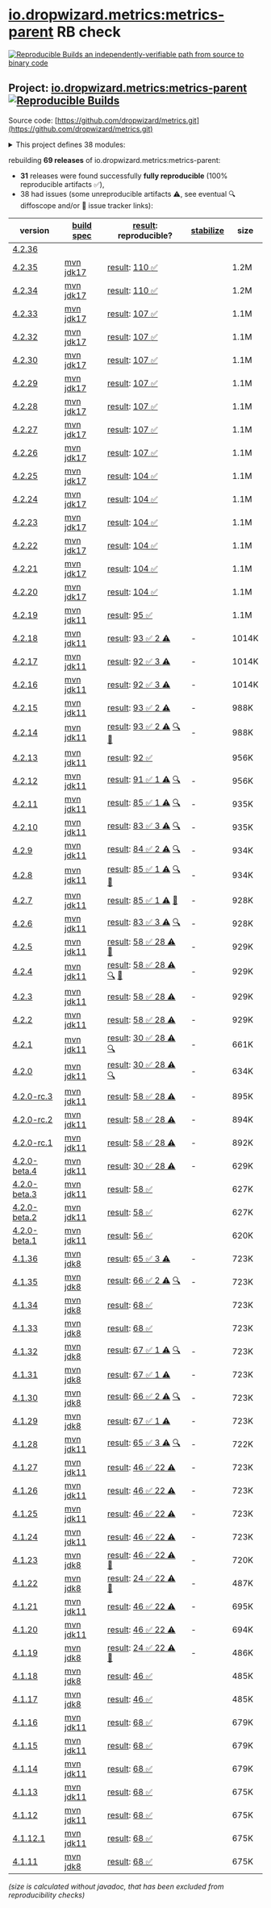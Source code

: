 [io.dropwizard.metrics:metrics-parent](https://central.sonatype.com/artifact/io.dropwizard.metrics/metrics-parent/versions) RB check
=======

[![Reproducible Builds](https://reproducible-builds.org/images/logos/rb.svg) an independently-verifiable path from source to binary code](https://reproducible-builds.org/)

## Project: [io.dropwizard.metrics:metrics-parent](https://central.sonatype.com/artifact/io.dropwizard.metrics/metrics-parent/versions) [![Reproducible Builds](https://img.shields.io/endpoint?url=https://raw.githubusercontent.com/jvm-repo-rebuild/reproducible-central/master/content/io/dropwizard/metrics/badge.json)](https://github.com/jvm-repo-rebuild/reproducible-central/blob/master/content/io/dropwizard/metrics/README.md)

Source code: [https://github.com/dropwizard/metrics.git](https://github.com/dropwizard/metrics.git)

<details><summary>This project defines 38 modules:</summary>

* [io.dropwizard.metrics:metrics-annotation](https://central.sonatype.com/artifact/io.dropwizard.metrics/metrics-annotation/overview)
* [io.dropwizard.metrics:metrics-bom](https://central.sonatype.com/artifact/io.dropwizard.metrics/metrics-bom/overview)
* [io.dropwizard.metrics:metrics-caffeine](https://central.sonatype.com/artifact/io.dropwizard.metrics/metrics-caffeine/overview)
* [io.dropwizard.metrics:metrics-caffeine3](https://central.sonatype.com/artifact/io.dropwizard.metrics/metrics-caffeine3/overview)
* [io.dropwizard.metrics:metrics-collectd](https://central.sonatype.com/artifact/io.dropwizard.metrics/metrics-collectd/overview)
* [io.dropwizard.metrics:metrics-core](https://central.sonatype.com/artifact/io.dropwizard.metrics/metrics-core/overview)
* [io.dropwizard.metrics:metrics-ehcache](https://central.sonatype.com/artifact/io.dropwizard.metrics/metrics-ehcache/overview)
* [io.dropwizard.metrics:metrics-graphite](https://central.sonatype.com/artifact/io.dropwizard.metrics/metrics-graphite/overview)
* [io.dropwizard.metrics:metrics-healthchecks](https://central.sonatype.com/artifact/io.dropwizard.metrics/metrics-healthchecks/overview)
* [io.dropwizard.metrics:metrics-httpasyncclient](https://central.sonatype.com/artifact/io.dropwizard.metrics/metrics-httpasyncclient/overview)
* [io.dropwizard.metrics:metrics-httpclient](https://central.sonatype.com/artifact/io.dropwizard.metrics/metrics-httpclient/overview)
* [io.dropwizard.metrics:metrics-httpclient5](https://central.sonatype.com/artifact/io.dropwizard.metrics/metrics-httpclient5/overview)
* [io.dropwizard.metrics:metrics-jakarta-servlet](https://central.sonatype.com/artifact/io.dropwizard.metrics/metrics-jakarta-servlet/overview)
* [io.dropwizard.metrics:metrics-jakarta-servlet6](https://central.sonatype.com/artifact/io.dropwizard.metrics/metrics-jakarta-servlet6/overview)
* [io.dropwizard.metrics:metrics-jakarta-servlets](https://central.sonatype.com/artifact/io.dropwizard.metrics/metrics-jakarta-servlets/overview)
* [io.dropwizard.metrics:metrics-jcache](https://central.sonatype.com/artifact/io.dropwizard.metrics/metrics-jcache/overview)
* [io.dropwizard.metrics:metrics-jdbi](https://central.sonatype.com/artifact/io.dropwizard.metrics/metrics-jdbi/overview)
* [io.dropwizard.metrics:metrics-jdbi3](https://central.sonatype.com/artifact/io.dropwizard.metrics/metrics-jdbi3/overview)
* [io.dropwizard.metrics:metrics-jersey2](https://central.sonatype.com/artifact/io.dropwizard.metrics/metrics-jersey2/overview)
* [io.dropwizard.metrics:metrics-jersey3](https://central.sonatype.com/artifact/io.dropwizard.metrics/metrics-jersey3/overview)
* [io.dropwizard.metrics:metrics-jersey31](https://central.sonatype.com/artifact/io.dropwizard.metrics/metrics-jersey31/overview)
* [io.dropwizard.metrics:metrics-jetty10](https://central.sonatype.com/artifact/io.dropwizard.metrics/metrics-jetty10/overview)
* [io.dropwizard.metrics:metrics-jetty11](https://central.sonatype.com/artifact/io.dropwizard.metrics/metrics-jetty11/overview)
* [io.dropwizard.metrics:metrics-jetty12](https://central.sonatype.com/artifact/io.dropwizard.metrics/metrics-jetty12/overview)
* [io.dropwizard.metrics:metrics-jetty12-ee10](https://central.sonatype.com/artifact/io.dropwizard.metrics/metrics-jetty12-ee10/overview)
* [io.dropwizard.metrics:metrics-jetty12-ee11](https://central.sonatype.com/artifact/io.dropwizard.metrics/metrics-jetty12-ee11/overview)
* [io.dropwizard.metrics:metrics-jetty9](https://central.sonatype.com/artifact/io.dropwizard.metrics/metrics-jetty9/overview)
* [io.dropwizard.metrics:metrics-jmx](https://central.sonatype.com/artifact/io.dropwizard.metrics/metrics-jmx/overview)
* [io.dropwizard.metrics:metrics-json](https://central.sonatype.com/artifact/io.dropwizard.metrics/metrics-json/overview)
* [io.dropwizard.metrics:metrics-jvm](https://central.sonatype.com/artifact/io.dropwizard.metrics/metrics-jvm/overview)
* [io.dropwizard.metrics:metrics-log4j2](https://central.sonatype.com/artifact/io.dropwizard.metrics/metrics-log4j2/overview)
* [io.dropwizard.metrics:metrics-logback](https://central.sonatype.com/artifact/io.dropwizard.metrics/metrics-logback/overview)
* [io.dropwizard.metrics:metrics-logback13](https://central.sonatype.com/artifact/io.dropwizard.metrics/metrics-logback13/overview)
* [io.dropwizard.metrics:metrics-logback14](https://central.sonatype.com/artifact/io.dropwizard.metrics/metrics-logback14/overview)
* [io.dropwizard.metrics:metrics-logback15](https://central.sonatype.com/artifact/io.dropwizard.metrics/metrics-logback15/overview)
* [io.dropwizard.metrics:metrics-parent](https://central.sonatype.com/artifact/io.dropwizard.metrics/metrics-parent/overview)
* [io.dropwizard.metrics:metrics-servlet](https://central.sonatype.com/artifact/io.dropwizard.metrics/metrics-servlet/overview)
* [io.dropwizard.metrics:metrics-servlets](https://central.sonatype.com/artifact/io.dropwizard.metrics/metrics-servlets/overview)
</details>

rebuilding **69 releases** of io.dropwizard.metrics:metrics-parent:
- **31** releases were found successfully **fully reproducible** (100% reproducible artifacts :white_check_mark:),
- 38 had issues (some unreproducible artifacts :warning:, see eventual :mag: diffoscope and/or :memo: issue tracker links):

| version | [build spec](/BUILDSPEC.md) | [result](https://reproducible-builds.org/docs/jvm/): reproducible? | [stabilize](https://github.com/google/oss-rebuild/blob/main/cmd/stabilize/README.md) | size |
| -- | --------- | ------ | ------ | -- |
| [4.2.36](https://central.sonatype.com/artifact/io.dropwizard.metrics/metrics-parent/4.2.36/pom) | | | |
| [4.2.35](https://central.sonatype.com/artifact/io.dropwizard.metrics/metrics-parent/4.2.35/pom) | [mvn jdk17](dropwizard-metrics-4.2.35.buildspec) | [result](metrics-parent-4.2.35.buildinfo): [110 :white_check_mark: ](metrics-parent-4.2.35.buildcompare) | | 1.2M |
| [4.2.34](https://central.sonatype.com/artifact/io.dropwizard.metrics/metrics-parent/4.2.34/pom) | [mvn jdk17](dropwizard-metrics-4.2.34.buildspec) | [result](metrics-parent-4.2.34.buildinfo): [110 :white_check_mark: ](metrics-parent-4.2.34.buildcompare) | | 1.2M |
| [4.2.33](https://central.sonatype.com/artifact/io.dropwizard.metrics/metrics-parent/4.2.33/pom) | [mvn jdk17](dropwizard-metrics-4.2.33.buildspec) | [result](metrics-parent-4.2.33.buildinfo): [107 :white_check_mark: ](metrics-parent-4.2.33.buildcompare) | | 1.1M |
| [4.2.32](https://central.sonatype.com/artifact/io.dropwizard.metrics/metrics-parent/4.2.32/pom) | [mvn jdk17](dropwizard-metrics-4.2.32.buildspec) | [result](metrics-parent-4.2.32.buildinfo): [107 :white_check_mark: ](metrics-parent-4.2.32.buildcompare) | | 1.1M |
| [4.2.30](https://central.sonatype.com/artifact/io.dropwizard.metrics/metrics-parent/4.2.30/pom) | [mvn jdk17](dropwizard-metrics-4.2.30.buildspec) | [result](metrics-parent-4.2.30.buildinfo): [107 :white_check_mark: ](metrics-parent-4.2.30.buildcompare) | | 1.1M |
| [4.2.29](https://central.sonatype.com/artifact/io.dropwizard.metrics/metrics-parent/4.2.29/pom) | [mvn jdk17](dropwizard-metrics-4.2.29.buildspec) | [result](metrics-parent-4.2.29.buildinfo): [107 :white_check_mark: ](metrics-parent-4.2.29.buildcompare) | | 1.1M |
| [4.2.28](https://central.sonatype.com/artifact/io.dropwizard.metrics/metrics-parent/4.2.28/pom) | [mvn jdk17](dropwizard-metrics-4.2.28.buildspec) | [result](metrics-parent-4.2.28.buildinfo): [107 :white_check_mark: ](metrics-parent-4.2.28.buildcompare) | | 1.1M |
| [4.2.27](https://central.sonatype.com/artifact/io.dropwizard.metrics/metrics-parent/4.2.27/pom) | [mvn jdk17](dropwizard-metrics-4.2.27.buildspec) | [result](metrics-parent-4.2.27.buildinfo): [107 :white_check_mark: ](metrics-parent-4.2.27.buildcompare) | | 1.1M |
| [4.2.26](https://central.sonatype.com/artifact/io.dropwizard.metrics/metrics-parent/4.2.26/pom) | [mvn jdk17](dropwizard-metrics-4.2.26.buildspec) | [result](metrics-parent-4.2.26.buildinfo): [107 :white_check_mark: ](metrics-parent-4.2.26.buildcompare) | | 1.1M |
| [4.2.25](https://central.sonatype.com/artifact/io.dropwizard.metrics/metrics-parent/4.2.25/pom) | [mvn jdk17](dropwizard-metrics-4.2.25.buildspec) | [result](metrics-parent-4.2.25.buildinfo): [104 :white_check_mark: ](metrics-parent-4.2.25.buildcompare) | | 1.1M |
| [4.2.24](https://central.sonatype.com/artifact/io.dropwizard.metrics/metrics-parent/4.2.24/pom) | [mvn jdk17](dropwizard-metrics-4.2.24.buildspec) | [result](metrics-parent-4.2.24.buildinfo): [104 :white_check_mark: ](metrics-parent-4.2.24.buildcompare) | | 1.1M |
| [4.2.23](https://central.sonatype.com/artifact/io.dropwizard.metrics/metrics-parent/4.2.23/pom) | [mvn jdk17](dropwizard-metrics-4.2.23.buildspec) | [result](metrics-parent-4.2.23.buildinfo): [104 :white_check_mark: ](metrics-parent-4.2.23.buildcompare) | | 1.1M |
| [4.2.22](https://central.sonatype.com/artifact/io.dropwizard.metrics/metrics-parent/4.2.22/pom) | [mvn jdk17](dropwizard-metrics-4.2.22.buildspec) | [result](metrics-parent-4.2.22.buildinfo): [104 :white_check_mark: ](metrics-parent-4.2.22.buildcompare) | | 1.1M |
| [4.2.21](https://central.sonatype.com/artifact/io.dropwizard.metrics/metrics-parent/4.2.21/pom) | [mvn jdk17](dropwizard-metrics-4.2.21.buildspec) | [result](metrics-parent-4.2.21.buildinfo): [104 :white_check_mark: ](metrics-parent-4.2.21.buildcompare) | | 1.1M |
| [4.2.20](https://central.sonatype.com/artifact/io.dropwizard.metrics/metrics-parent/4.2.20/pom) | [mvn jdk17](dropwizard-metrics-4.2.20.buildspec) | [result](metrics-parent-4.2.20.buildinfo): [104 :white_check_mark: ](metrics-parent-4.2.20.buildcompare) | | 1.1M |
| [4.2.19](https://central.sonatype.com/artifact/io.dropwizard.metrics/metrics-parent/4.2.19/pom) | [mvn jdk11](dropwizard-metrics-4.2.19.buildspec) | [result](metrics-parent-4.2.19.buildinfo): [95 :white_check_mark: ](metrics-parent-4.2.19.buildcompare) | | 1.1M |
| [4.2.18](https://central.sonatype.com/artifact/io.dropwizard.metrics/metrics-parent/4.2.18/pom) | [mvn jdk11](dropwizard-metrics-4.2.18.buildspec) | [result](metrics-parent-4.2.18.buildinfo): [93 :white_check_mark:  2 :warning:](metrics-parent-4.2.18.buildcompare) | - | 1014K |
| [4.2.17](https://central.sonatype.com/artifact/io.dropwizard.metrics/metrics-parent/4.2.17/pom) | [mvn jdk11](dropwizard-metrics-4.2.17.buildspec) | [result](metrics-parent-4.2.17.buildinfo): [92 :white_check_mark:  3 :warning:](metrics-parent-4.2.17.buildcompare) | - | 1014K |
| [4.2.16](https://central.sonatype.com/artifact/io.dropwizard.metrics/metrics-parent/4.2.16/pom) | [mvn jdk11](dropwizard-metrics-4.2.16.buildspec) | [result](metrics-parent-4.2.16.buildinfo): [92 :white_check_mark:  3 :warning:](metrics-parent-4.2.16.buildcompare) | - | 1014K |
| [4.2.15](https://central.sonatype.com/artifact/io.dropwizard.metrics/metrics-parent/4.2.15/pom) | [mvn jdk11](dropwizard-metrics-4.2.15.buildspec) | [result](metrics-parent-4.2.15.buildinfo): [93 :white_check_mark:  2 :warning:](metrics-parent-4.2.15.buildcompare) | - | 988K |
| [4.2.14](https://central.sonatype.com/artifact/io.dropwizard.metrics/metrics-parent/4.2.14/pom) | [mvn jdk11](dropwizard-metrics-4.2.14.buildspec) | [result](metrics-parent-4.2.14.buildinfo): [93 :white_check_mark:  2 :warning:](metrics-parent-4.2.14.buildcompare) [:mag:](metrics-parent-4.2.14.diffoscope) [:memo:](https://github.com/dropwizard/metrics/pull/3358) | - | 988K |
| [4.2.13](https://central.sonatype.com/artifact/io.dropwizard.metrics/metrics-parent/4.2.13/pom) | [mvn jdk11](dropwizard-metrics-4.2.13.buildspec) | [result](metrics-parent-4.2.13.buildinfo): [92 :white_check_mark: ](metrics-parent-4.2.13.buildcompare) | | 956K |
| [4.2.12](https://central.sonatype.com/artifact/io.dropwizard.metrics/metrics-parent/4.2.12/pom) | [mvn jdk11](dropwizard-metrics-4.2.12.buildspec) | [result](metrics-parent-4.2.12.buildinfo): [91 :white_check_mark:  1 :warning:](metrics-parent-4.2.12.buildcompare) [:mag:](metrics-parent-4.2.12.diffoscope) | - | 956K |
| [4.2.11](https://central.sonatype.com/artifact/io.dropwizard.metrics/metrics-parent/4.2.11/pom) | [mvn jdk11](dropwizard-metrics-4.2.11.buildspec) | [result](metrics-parent-4.2.11.buildinfo): [85 :white_check_mark:  1 :warning:](metrics-parent-4.2.11.buildcompare) [:mag:](metrics-parent-4.2.11.diffoscope) | - | 935K |
| [4.2.10](https://central.sonatype.com/artifact/io.dropwizard.metrics/metrics-parent/4.2.10/pom) | [mvn jdk11](dropwizard-metrics-4.2.10.buildspec) | [result](metrics-parent-4.2.10.buildinfo): [83 :white_check_mark:  3 :warning:](metrics-parent-4.2.10.buildcompare) [:mag:](metrics-parent-4.2.10.diffoscope) | - | 935K |
| [4.2.9](https://central.sonatype.com/artifact/io.dropwizard.metrics/metrics-parent/4.2.9/pom) | [mvn jdk11](dropwizard-metrics-4.2.9.buildspec) | [result](metrics-parent-4.2.9.buildinfo): [84 :white_check_mark:  2 :warning:](metrics-parent-4.2.9.buildcompare) [:mag:](metrics-parent-4.2.9.diffoscope) | - | 934K |
| [4.2.8](https://central.sonatype.com/artifact/io.dropwizard.metrics/metrics-parent/4.2.8/pom) | [mvn jdk11](dropwizard-metrics-4.2.8.buildspec) | [result](metrics-parent-4.2.8.buildinfo): [85 :white_check_mark:  1 :warning:](metrics-parent-4.2.8.buildcompare) [:mag:](metrics-parent-4.2.8.diffoscope) [:memo:](https://github.com/dropwizard/metrics/pull/2601) | - | 934K |
| [4.2.7](https://central.sonatype.com/artifact/io.dropwizard.metrics/metrics-parent/4.2.7/pom) | [mvn jdk11](dropwizard-metrics-4.2.7.buildspec) | [result](metrics-parent-4.2.7.buildinfo): [85 :white_check_mark:  1 :warning:](metrics-parent-4.2.7.buildcompare) [:memo:](https://issues.apache.org/jira/browse/FELIX-6496) | - | 928K |
| [4.2.6](https://central.sonatype.com/artifact/io.dropwizard.metrics/metrics-parent/4.2.6/pom) | [mvn jdk11](dropwizard-metrics-4.2.6.buildspec) | [result](metrics-parent-4.2.6.buildinfo): [83 :white_check_mark:  3 :warning:](metrics-parent-4.2.6.buildcompare) [:mag:](metrics-parent-4.2.6.diffoscope) | - | 928K |
| [4.2.5](https://central.sonatype.com/artifact/io.dropwizard.metrics/metrics-parent/4.2.5/pom) | [mvn jdk11](dropwizard-metrics-4.2.5.buildspec) | [result](metrics-parent-4.2.5.buildinfo): [58 :white_check_mark:  28 :warning:](metrics-parent-4.2.5.buildcompare) [:memo:](https://issues.apache.org/jira/browse/FELIX-6404) | - | 929K |
| [4.2.4](https://central.sonatype.com/artifact/io.dropwizard.metrics/metrics-parent/4.2.4/pom) | [mvn jdk11](dropwizard-metrics-4.2.4.buildspec) | [result](metrics-parent-4.2.4.buildinfo): [58 :white_check_mark:  28 :warning:](metrics-parent-4.2.4.buildcompare) [:mag:](metrics-parent-4.2.4.diffoscope) [:memo:](https://issues.apache.org/jira/browse/FELIX-6404) | - | 929K |
| [4.2.3](https://central.sonatype.com/artifact/io.dropwizard.metrics/metrics-parent/4.2.3/pom) | [mvn jdk11](dropwizard-metrics-4.2.3.buildspec) | [result](metrics-parent-4.2.3.buildinfo): [58 :white_check_mark:  28 :warning:](metrics-parent-4.2.3.buildcompare) | - | 929K |
| [4.2.2](https://central.sonatype.com/artifact/io.dropwizard.metrics/metrics-parent/4.2.2/pom) | [mvn jdk11](dropwizard-metrics-4.2.2.buildspec) | [result](metrics-parent-4.2.2.buildinfo): [58 :white_check_mark:  28 :warning:](metrics-parent-4.2.2.buildcompare) | - | 929K |
| [4.2.1](https://central.sonatype.com/artifact/io.dropwizard.metrics/metrics-parent/4.2.1/pom) | [mvn jdk11](dropwizard-metrics-4.2.1.buildspec) | [result](metrics-parent-4.2.1.buildinfo): [30 :white_check_mark:  28 :warning:](metrics-parent-4.2.1.buildcompare) [:mag:](metrics-parent-4.2.1.diffoscope) | - | 661K |
| [4.2.0](https://central.sonatype.com/artifact/io.dropwizard.metrics/metrics-parent/4.2.0/pom) | [mvn jdk11](dropwizard-metrics-4.2.0.buildspec) | [result](metrics-parent-4.2.0.buildinfo): [30 :white_check_mark:  28 :warning:](metrics-parent-4.2.0.buildcompare) [:mag:](metrics-parent-4.2.0.diffoscope) | - | 634K |
| [4.2.0-rc.3](https://central.sonatype.com/artifact/io.dropwizard.metrics/metrics-parent/4.2.0-rc.3/pom) | [mvn jdk11](dropwizard-metrics-4.2.0-rc.3.buildspec) | [result](metrics-parent-4.2.0-rc.3.buildinfo): [58 :white_check_mark:  28 :warning:](metrics-parent-4.2.0-rc.3.buildcompare) | - | 895K |
| [4.2.0-rc.2](https://central.sonatype.com/artifact/io.dropwizard.metrics/metrics-parent/4.2.0-rc.2/pom) | [mvn jdk11](dropwizard-metrics-4.2.0-rc.2.buildspec) | [result](metrics-parent-4.2.0-rc.2.buildinfo): [58 :white_check_mark:  28 :warning:](metrics-parent-4.2.0-rc.2.buildcompare) | - | 894K |
| [4.2.0-rc.1](https://central.sonatype.com/artifact/io.dropwizard.metrics/metrics-parent/4.2.0-rc.1/pom) | [mvn jdk11](dropwizard-metrics-4.2.0-rc.1.buildspec) | [result](metrics-parent-4.2.0-rc.1.buildinfo): [58 :white_check_mark:  28 :warning:](metrics-parent-4.2.0-rc.1.buildcompare) | - | 892K |
| [4.2.0-beta.4](https://central.sonatype.com/artifact/io.dropwizard.metrics/metrics-parent/4.2.0-beta.4/pom) | [mvn jdk11](dropwizard-metrics-4.2.0-beta.4.buildspec) | [result](metrics-parent-4.2.0-beta.4.buildinfo): [30 :white_check_mark:  28 :warning:](metrics-parent-4.2.0-beta.4.buildcompare) | - | 629K |
| [4.2.0-beta.3](https://central.sonatype.com/artifact/io.dropwizard.metrics/metrics-parent/4.2.0-beta.3/pom) | [mvn jdk11](dropwizard-metrics-4.2.0-beta.3.buildspec) | [result](metrics-servlets-4.2.0-beta.3.buildinfo): [58 :white_check_mark: ](metrics-servlets-4.2.0-beta.3.buildcompare) | | 627K |
| [4.2.0-beta.2](https://central.sonatype.com/artifact/io.dropwizard.metrics/metrics-parent/4.2.0-beta.2/pom) | [mvn jdk11](dropwizard-metrics-4.2.0-beta.2.buildspec) | [result](metrics-servlets-4.2.0-beta.2.buildinfo): [58 :white_check_mark: ](metrics-servlets-4.2.0-beta.2.buildcompare) | | 627K |
| [4.2.0-beta.1](https://central.sonatype.com/artifact/io.dropwizard.metrics/metrics-parent/4.2.0-beta.1/pom) | [mvn jdk11](dropwizard-metrics-4.2.0-beta.1.buildspec) | [result](metrics-servlets-4.2.0-beta.1.buildinfo): [56 :white_check_mark: ](metrics-servlets-4.2.0-beta.1.buildcompare) | | 620K |
| [4.1.36](https://central.sonatype.com/artifact/io.dropwizard.metrics/metrics-parent/4.1.36/pom) | [mvn jdk8](dropwizard-metrics-4.1.36.buildspec) | [result](metrics-parent-4.1.36.buildinfo): [65 :white_check_mark:  3 :warning:](metrics-parent-4.1.36.buildcompare) | - | 723K |
| [4.1.35](https://central.sonatype.com/artifact/io.dropwizard.metrics/metrics-parent/4.1.35/pom) | [mvn jdk8](dropwizard-metrics-4.1.35.buildspec) | [result](metrics-parent-4.1.35.buildinfo): [66 :white_check_mark:  2 :warning:](metrics-parent-4.1.35.buildcompare) [:mag:](metrics-parent-4.1.35.diffoscope) | - | 723K |
| [4.1.34](https://central.sonatype.com/artifact/io.dropwizard.metrics/metrics-parent/4.1.34/pom) | [mvn jdk8](dropwizard-metrics-4.1.34.buildspec) | [result](metrics-parent-4.1.34.buildinfo): [68 :white_check_mark: ](metrics-parent-4.1.34.buildcompare) | | 723K |
| [4.1.33](https://central.sonatype.com/artifact/io.dropwizard.metrics/metrics-parent/4.1.33/pom) | [mvn jdk8](dropwizard-metrics-4.1.33.buildspec) | [result](metrics-parent-4.1.33.buildinfo): [68 :white_check_mark: ](metrics-parent-4.1.33.buildcompare) | | 723K |
| [4.1.32](https://central.sonatype.com/artifact/io.dropwizard.metrics/metrics-parent/4.1.32/pom) | [mvn jdk8](dropwizard-metrics-4.1.32.buildspec) | [result](metrics-parent-4.1.32.buildinfo): [67 :white_check_mark:  1 :warning:](metrics-parent-4.1.32.buildcompare) [:mag:](metrics-parent-4.1.32.diffoscope) | - | 723K |
| [4.1.31](https://central.sonatype.com/artifact/io.dropwizard.metrics/metrics-parent/4.1.31/pom) | [mvn jdk8](dropwizard-metrics-4.1.31.buildspec) | [result](metrics-parent-4.1.31.buildinfo): [67 :white_check_mark:  1 :warning:](metrics-parent-4.1.31.buildcompare) | - | 723K |
| [4.1.30](https://central.sonatype.com/artifact/io.dropwizard.metrics/metrics-parent/4.1.30/pom) | [mvn jdk8](dropwizard-metrics-4.1.30.buildspec) | [result](metrics-parent-4.1.30.buildinfo): [66 :white_check_mark:  2 :warning:](metrics-parent-4.1.30.buildcompare) [:mag:](metrics-parent-4.1.30.diffoscope) | - | 723K |
| [4.1.29](https://central.sonatype.com/artifact/io.dropwizard.metrics/metrics-parent/4.1.29/pom) | [mvn jdk8](dropwizard-metrics-4.1.29.buildspec) | [result](metrics-parent-4.1.29.buildinfo): [67 :white_check_mark:  1 :warning:](metrics-parent-4.1.29.buildcompare) | - | 723K |
| [4.1.28](https://central.sonatype.com/artifact/io.dropwizard.metrics/metrics-parent/4.1.28/pom) | [mvn jdk11](dropwizard-metrics-4.1.28.buildspec) | [result](metrics-parent-4.1.28.buildinfo): [65 :white_check_mark:  3 :warning:](metrics-parent-4.1.28.buildcompare) [:mag:](metrics-parent-4.1.28.diffoscope) | - | 722K |
| [4.1.27](https://central.sonatype.com/artifact/io.dropwizard.metrics/metrics-parent/4.1.27/pom) | [mvn jdk11](dropwizard-metrics-4.1.27.buildspec) | [result](metrics-parent-4.1.27.buildinfo): [46 :white_check_mark:  22 :warning:](metrics-parent-4.1.27.buildcompare) | - | 723K |
| [4.1.26](https://central.sonatype.com/artifact/io.dropwizard.metrics/metrics-parent/4.1.26/pom) | [mvn jdk11](dropwizard-metrics-4.1.26.buildspec) | [result](metrics-parent-4.1.26.buildinfo): [46 :white_check_mark:  22 :warning:](metrics-parent-4.1.26.buildcompare) | - | 723K |
| [4.1.25](https://central.sonatype.com/artifact/io.dropwizard.metrics/metrics-parent/4.1.25/pom) | [mvn jdk11](dropwizard-metrics-4.1.25.buildspec) | [result](metrics-parent-4.1.25.buildinfo): [46 :white_check_mark:  22 :warning:](metrics-parent-4.1.25.buildcompare) | - | 723K |
| [4.1.24](https://central.sonatype.com/artifact/io.dropwizard.metrics/metrics-parent/4.1.24/pom) | [mvn jdk11](dropwizard-metrics-4.1.24.buildspec) | [result](metrics-parent-4.1.24.buildinfo): [46 :white_check_mark:  22 :warning:](metrics-parent-4.1.24.buildcompare) | - | 723K |
| [4.1.23](https://central.sonatype.com/artifact/io.dropwizard.metrics/metrics-parent/4.1.23/pom) | [mvn jdk8](dropwizard-metrics-4.1.23.buildspec) | [result](metrics-servlets-4.1.23.buildinfo): [46 :white_check_mark:  22 :warning:](metrics-servlets-4.1.23.buildcompare) [:memo:](https://issues.apache.org/jira/browse/FELIX-6404) | - | 720K |
| [4.1.22](https://central.sonatype.com/artifact/io.dropwizard.metrics/metrics-parent/4.1.22/pom) | [mvn jdk8](dropwizard-metrics-4.1.22.buildspec) | [result](metrics-servlets-4.1.22.buildinfo): [24 :white_check_mark:  22 :warning:](metrics-servlets-4.1.22.buildcompare) [:memo:](https://issues.apache.org/jira/browse/FELIX-6404) | - | 487K |
| [4.1.21](https://central.sonatype.com/artifact/io.dropwizard.metrics/metrics-parent/4.1.21/pom) | [mvn jdk11](dropwizard-metrics-4.1.21.buildspec) | [result](metrics-parent-4.1.21.buildinfo): [46 :white_check_mark:  22 :warning:](metrics-parent-4.1.21.buildcompare) | - | 695K |
| [4.1.20](https://central.sonatype.com/artifact/io.dropwizard.metrics/metrics-parent/4.1.20/pom) | [mvn jdk11](dropwizard-metrics-4.1.20.buildspec) | [result](metrics-parent-4.1.20.buildinfo): [46 :white_check_mark:  22 :warning:](metrics-parent-4.1.20.buildcompare) | - | 694K |
| [4.1.19](https://central.sonatype.com/artifact/io.dropwizard.metrics/metrics-parent/4.1.19/pom) | [mvn jdk8](dropwizard-metrics-4.1.19.buildspec) | [result](metrics-servlets-4.1.19.buildinfo): [24 :white_check_mark:  22 :warning:](metrics-servlets-4.1.19.buildcompare) [:memo:](https://issues.apache.org/jira/browse/FELIX-6404) | - | 486K |
| [4.1.18](https://central.sonatype.com/artifact/io.dropwizard.metrics/metrics-parent/4.1.18/pom) | [mvn jdk8](dropwizard-metrics-4.1.18.buildspec) | [result](metrics-servlets-4.1.18.buildinfo): [46 :white_check_mark: ](metrics-servlets-4.1.18.buildcompare) | | 485K |
| [4.1.17](https://central.sonatype.com/artifact/io.dropwizard.metrics/metrics-parent/4.1.17/pom) | [mvn jdk8](dropwizard-metrics-4.1.17.buildspec) | [result](metrics-servlets-4.1.17.buildinfo): [46 :white_check_mark: ](metrics-servlets-4.1.17.buildcompare) | | 485K |
| [4.1.16](https://central.sonatype.com/artifact/io.dropwizard.metrics/metrics-parent/4.1.16/pom) | [mvn jdk11](dropwizard-metrics-4.1.16.buildspec) | [result](metrics-servlets-4.1.16.buildinfo): [68 :white_check_mark: ](metrics-servlets-4.1.16.buildcompare) | | 679K |
| [4.1.15](https://central.sonatype.com/artifact/io.dropwizard.metrics/metrics-parent/4.1.15/pom) | [mvn jdk11](dropwizard-metrics-4.1.15.buildspec) | [result](metrics-servlets-4.1.15.buildinfo): [68 :white_check_mark: ](metrics-servlets-4.1.15.buildcompare) | | 679K |
| [4.1.14](https://central.sonatype.com/artifact/io.dropwizard.metrics/metrics-parent/4.1.14/pom) | [mvn jdk11](dropwizard-metrics-4.1.14.buildspec) | [result](metrics-servlets-4.1.14.buildinfo): [68 :white_check_mark: ](metrics-servlets-4.1.14.buildcompare) | | 679K |
| [4.1.13](https://central.sonatype.com/artifact/io.dropwizard.metrics/metrics-parent/4.1.13/pom) | [mvn jdk11](dropwizard-metrics-4.1.13.buildspec) | [result](metrics-servlets-4.1.13.buildinfo): [68 :white_check_mark: ](metrics-servlets-4.1.13.buildcompare) | | 675K |
| [4.1.12](https://central.sonatype.com/artifact/io.dropwizard.metrics/metrics-parent/4.1.12/pom) | [mvn jdk11](dropwizard-metrics-4.1.12.buildspec) | [result](metrics-servlets-4.1.12.buildinfo): [68 :white_check_mark: ](metrics-servlets-4.1.12.buildcompare) | | 675K |
| [4.1.12.1](https://central.sonatype.com/artifact/io.dropwizard.metrics/metrics-parent/4.1.12.1/pom) | [mvn jdk11](dropwizard-metrics-4.1.12.1.buildspec) | [result](metrics-servlets-4.1.12.1.buildinfo): [68 :white_check_mark: ](metrics-servlets-4.1.12.1.buildcompare) | | 675K |
| [4.1.11](https://central.sonatype.com/artifact/io.dropwizard.metrics/metrics-parent/4.1.11/pom) | [mvn jdk8](dropwizard-metrics-4.1.11.buildspec) | [result](metrics-servlets-4.1.11.buildinfo): [68 :white_check_mark: ](metrics-servlets-4.1.11.buildcompare) | | 675K |

<i>(size is calculated without javadoc, that has been excluded from reproducibility checks)</i>
